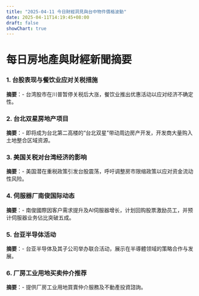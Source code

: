 ```yaml
---
title: "2025-04-11 今日財經洞見與台中物件價格波動"
date: 2025-04-11T14:19:45+08:00
draft: false
showChart: true
---
```


# 每日房地產與財經新聞摘要

### 1. **台股表现与餐饮业应对关税措施**
**摘要**：- 台湾股市在川普暂停关税后大涨，餐饮业推出优惠活动以应对经济不确定性。


### 2. **台北双星房地产项目**
**摘要**：- 即将成为台北第二高楼的“台北双星”带动周边房产开发，开发商大量购入土地整合区域资源。


### 3. **美国关税对台湾经济的影响**
**摘要**：- 美国潜在重税政策引发台股震荡，呼吁调整房市限缩政策以应对资金流动性风险。


### 4. **伺服器厂南俊国际动态**
**摘要**：- 南俊國際因客户需求提升及AI伺服器增长，计划回购股票激励员工，并预计伺服器业务佔比突破五成。


### 5. **台亚半导体活动**
**摘要**：- 台亚半导体及其子公司举办联合活动，展示在半導體领域的策略合作与发展。


### 6. **厂房工业用地买卖仲介推荐**
**摘要**：- 提供厂房工业用地買賣仲介服務及不動產投資諮詢。




